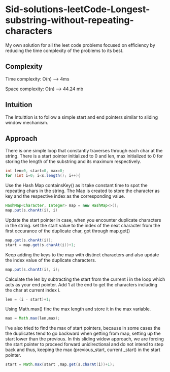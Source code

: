 # Sid-solutions-leetCode-Longest-substring-without-repeating-characters
My own solution for all the leet code problems focused on efficiency by reducing the time complexity of the problems to its best. 

## Complexity
Time complexity: O(n) --> 4ms

Space complexity: O(n) --> 44.24 mb

## Intuition
The Intuittion is to follow a simple start and end pointers similar to sliding window mechanism.

## Approach 
There is one simple loop that constantly traverses through each char at the string. There is a start pointer initialized to 0 and len, max initialized to 0 for storing the length of the substring and its maximum respectively.

```java
int len=0, start=0, max=0;
for (int i=0; i<s.length(); i++){
```

Use the Hash Map containsKey() as it take constant time to spot the repeating chars in the string. The Map is created to store the character as key and the respective index as the corresponding value.

```java
HashMap<Character, Integer> map = new HashMap<>();
map.put(s.charAt(i), i)
```

Update the start pointer in case, when you encounter duplicate characters in the string. set the start value to the index of the next character from the first occurance of the duplicate char, got through map.get()

```java
map.get(s.charAt(i));
start = map.get(s.charAt(i))+1;
```

Keep adding the keys to the map with distinct characters and also update the index value of the duplicate characters.

```java
map.put(s.charAt(i), i);
```

Calculate the len by subtracting the start from the current i in the loop which acts as your end pointer. Add 1 at the end to get the characters including the char at current index i.

```java
len = (i - start)+1;
```

Using Math.max() finc the max length and store it in the max variable.

```java
max = Math.max(len,max);
```

I've also tried to find the max of start pointers, because in some cases the the duplicates tend to go backward when getting from map, setting up the start lower than the previous. In this sliding widow approach, we are forcing the start pointer to proceed forward unidirectional and do not intend to step back and thus, keeping the max (previous_start, current _start) in the start pointer.

```java
start = Math.max(start ,map.get(s.charAt(i))+1);
```
